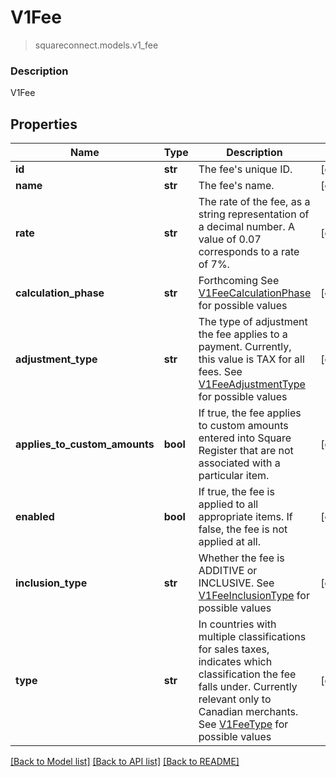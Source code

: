 # V1Fee
> squareconnect.models.v1_fee

### Description

V1Fee

## Properties
Name | Type | Description | Notes
------------ | ------------- | ------------- | -------------
**id** | **str** | The fee&#39;s unique ID. | [optional] 
**name** | **str** | The fee&#39;s name. | [optional] 
**rate** | **str** | The rate of the fee, as a string representation of a decimal number. A value of 0.07 corresponds to a rate of 7%. | [optional] 
**calculation_phase** | **str** | Forthcoming See [V1FeeCalculationPhase](#type-v1feecalculationphase) for possible values | [optional] 
**adjustment_type** | **str** | The type of adjustment the fee applies to a payment. Currently, this value is TAX for all fees. See [V1FeeAdjustmentType](#type-v1feeadjustmenttype) for possible values | [optional] 
**applies_to_custom_amounts** | **bool** | If true, the fee applies to custom amounts entered into Square Register that are not associated with a particular item. | [optional] 
**enabled** | **bool** | If true, the fee is applied to all appropriate items. If false, the fee is not applied at all. | [optional] 
**inclusion_type** | **str** | Whether the fee is ADDITIVE or INCLUSIVE. See [V1FeeInclusionType](#type-v1feeinclusiontype) for possible values | [optional] 
**type** | **str** | In countries with multiple classifications for sales taxes, indicates which classification the fee falls under. Currently relevant only to Canadian merchants. See [V1FeeType](#type-v1feetype) for possible values | [optional] 

[[Back to Model list]](../README.md#documentation-for-models) [[Back to API list]](../README.md#documentation-for-api-endpoints) [[Back to README]](../README.md)


